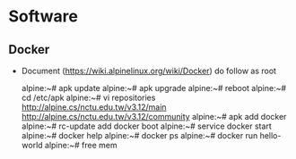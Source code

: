 Software
========

Docker
------

* Document (https://wiki.alpinelinux.org/wiki/Docker)
do follow as root

	alpine:~# apk update
	alpine:~# apk upgrade
	alpine:~# reboot
	alpine:~# cd /etc/apk
	alpine:~# vi repositories
	http://alpine.cs/nctu.edu.tw/v3.12/main
	http://alpine.cs/nctu.edu.tw/v3.12/community
	alpine:~# apk add docker
	alpine:~# rc-update add docker boot
	alpine:~# service docker start
	alpine:~# docker help 
	alpine:~# docker ps
	alpine:~# docker run hello-world
	alpine:~# free mem



	



